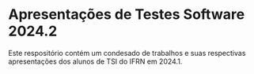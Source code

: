 # Apresentações de Testes Software 2024.2
Este respositório contém um condesado de trabalhos e suas respectivas apresentações dos alunos de TSI do IFRN em 2024.1.
